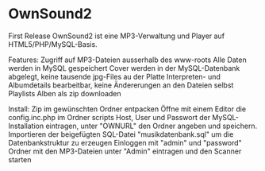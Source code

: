OwnSound2
=========

First Release
OwnSound2 ist eine MP3-Verwaltung und Player auf HTML5/PHP/MySQL-Basis.

Features:
Zugriff auf MP3-Dateien ausserhalb des www-roots
Alle Daten werden in MySQL gespeichert
Cover werden in der MySQL-Datenbank abgelegt, keine tausende jpg-Files au der Platte
Interpreten- und Albumdetails bearbeitbar, keine Ändererungen an den Dateien selbst
Playlists
Alben als zip downloaden

Install:
Zip im gewünschten Ordner entpacken
Öffne mit einem Editor die config.inc.php im Ordner scripts
Host, User und Passwort der MySQL-Installation eintragen, unter "OWNURL" den Ordner angeben und speichern.
Importieren der beigefügten SQL-Datei "musikdatenbank.sql" um die Datenbankstruktur zu erzeugen
Einloggen mit "admin" und "password"
Ordner mit den MP3-Dateien unter "Admin" eintragen und den Scanner starten
